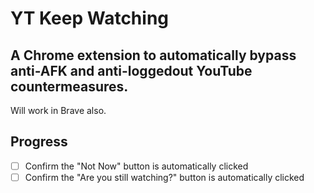 # YT Keep Watching

## A Chrome extension to automatically bypass anti-AFK and anti-loggedout YouTube countermeasures.

Will work in Brave also.

## Progress

- [ ] Confirm the "Not Now" button is automatically clicked
- [ ] Confirm the "Are you still watching?" button is automatically clicked